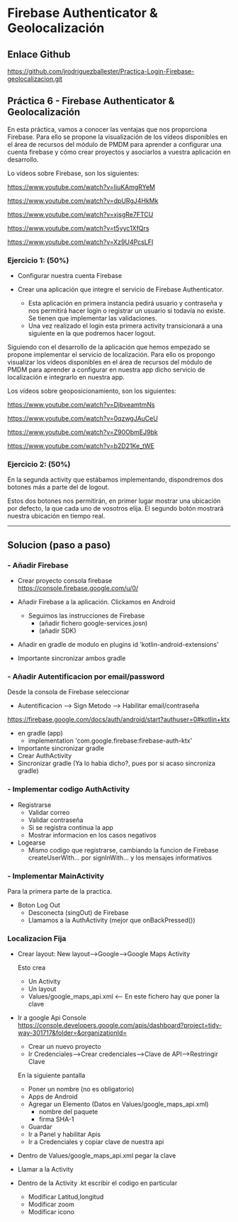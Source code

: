 # Firebase Authenticator & Geolocalización

## Enlace Github

<https://github.com/jrodriguezballester/Practica-Login-Firebase-geolocalizacion.git>

## Práctica 6 - Firebase Authenticator & Geolocalización

En esta práctica, vamos a conocer las ventajas que nos proporciona Firebase. Para ello se
propone la visualización de los vídeos disponibles en el área de recursos del módulo de
PMDM para aprender a configurar una cuenta firebase y cómo crear proyectos y asociarlos
a vuestra aplicación en desarrollo.

Lo vídeos sobre Firebase, son los siguientes:

<https://www.youtube.com/watch?v=IiuKAmgRYeM>

<https://www.youtube.com/watch?v=dpURgJ4HkMk>

<https://www.youtube.com/watch?v=xjsgRe7FTCU>

<https://www.youtube.com/watch?v=t5yyc1XfQrs>

<https://www.youtube.com/watch?v=Xz9U4PcsLFI>

### Ejercicio 1: (50%)

- Configurar nuestra cuenta Firebase
- Crear una aplicación que integre el servicio de Firebase Authenticator.

  - Esta aplicación en primera instancia pedirá usuario y contraseña y nos permitirá hacer login o registrar un usuario si todavía no existe. Se tienen que implementar las validaciones.
  - Una vez realizado el login esta primera activity transicionará a una siguiente en la que podremos hacer logout.

Siguiendo con el desarrollo de la aplicación que hemos empezado se propone implementar
el servicio de localización. Para ello os propongo visualizar los vídeos disponibles en el área de recursos del módulo de PMDM para aprender a configurar en nuestra app dicho servicio
de localización e integrarlo en nuestra app.

Los vídeos sobre geoposicionamiento, son los siguientes:

<https://www.youtube.com/watch?v=DjbveamtmNs>

<https://www.youtube.com/watch?v=0qzwgJAuCeU>

<https://www.youtube.com/watch?v=Z90ObmEJ9bk>

<https://www.youtube.com/watch?v=b2D21Ke_tWE>

### Ejercicio 2: (50%)

En la segunda activity que estábamos implementando, dispondremos dos botones más a
parte del de logout.

Estos dos botones nos permitirán, en primer lugar mostrar una ubicación por defecto, la que
cada uno de vosotros elija. El segundo botón mostrará nuestra ubicación en tiempo real.

<hr/>

## Solucion (paso a paso)

### - Añadir Firebase

- Crear proyecto consola firebase <https://console.firebase.google.com/u/0/>

- Añadir Firebase a la aplicación. Clickamos en Android
  - Seguimos las instrucciones de Firebase
    - (añadir fichero google-services.josn)
    - (añadir SDK)
- Añadir en gradle de modulo en plugins  id 'kotlin-android-extensions'
- Importante sincronizar ambos gradle

### - Añadir Autentificacion por email/password

Desde la consola de Firebase seleccionar

- Autentificacion --> Sign Metodo --> Habilitar email/contraseña

<https://firebase.google.com/docs/auth/android/start?authuser=0#kotlin+ktx>

- en gradle (app)
  - implementation 'com.google.firebase:firebase-auth-ktx'
- Importante sincronizar gradle
- Crear AuthActivity
- Sincronizar gradle (Ya lo habia dicho?, pues por si acaso sincroniza gradle)

### - Implementar codigo AuthActivity

- Registrarse
  - Validar correo
  - Validar contraseña
  - Si se registra continua la app
  - Mostrar informacion en los casos negativos
- Logearse
  - Mismo codigo que registrarse, cambiando la funcion de Firebase createUserWith... por signInWith... y los mensajes informativos

### - Implementar MainActivity

Para la primera parte de la practica.

- Boton Log Out
  - Desconecta (singOut) de Firebase
  - Llamamos a la AuthActivity (mejor que onBackPressed())

### Localizacion Fija

- Crear layout: New layout-->Google-->Google Maps Activity

  Esto crea
  - Un Activity
  - Un layout
  - Values/google_maps_api.xml   <-- En este fichero hay que poner la clave
- Ir a google Api Console
  <https://console.developers.google.com/apis/dashboard?project=tidy-way-301717&folder=&organizationId=>
  - Crear un nuevo proyecto
  - Ir Credenciales-->Crear credenciales-->Clave de API-->Restringir Clave

  En la siguiente pantalla
  - Poner un nombre (no es obligatorio)
  - Apps de Android
  - Agregar un Elemento (Datos en Values/google_maps_api.xml)
    - nombre del paquete
    - firma SHA-1
  - Guardar
  - Ir a Panel y habilitar Apis
  - Ir a Credenciales y copiar clave de nuestra api
- Dentro de Values/google_maps_api.xml pegar la clave
- Llamar a la Activity
- Dentro de la Activity .kt escribir el codigo en particular
  - Modificar Latitud,longitud
  - Modificar zoom
  - Modificar icono
